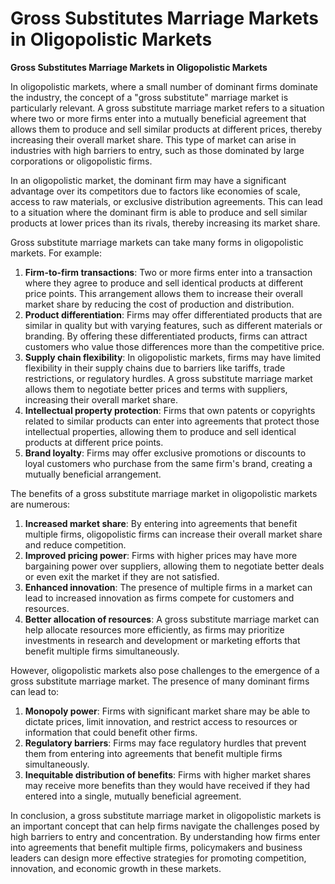 # Gross Substitutes Marriage Markets in Oligopolistic Markets

**Gross Substitutes Marriage Markets in Oligopolistic Markets**

In oligopolistic markets, where a small number of dominant firms dominate the industry, the concept of a "gross substitute" marriage market is particularly relevant. A gross substitute marriage market refers to a situation where two or more firms enter into a mutually beneficial agreement that allows them to produce and sell similar products at different prices, thereby increasing their overall market share. This type of market can arise in industries with high barriers to entry, such as those dominated by large corporations or oligopolistic firms.

In an oligopolistic market, the dominant firm may have a significant advantage over its competitors due to factors like economies of scale, access to raw materials, or exclusive distribution agreements. This can lead to a situation where the dominant firm is able to produce and sell similar products at lower prices than its rivals, thereby increasing its market share.

Gross substitute marriage markets can take many forms in oligopolistic markets. For example:

1. **Firm-to-firm transactions**: Two or more firms enter into a transaction where they agree to produce and sell identical products at different price points. This arrangement allows them to increase their overall market share by reducing the cost of production and distribution.
2. **Product differentiation**: Firms may offer differentiated products that are similar in quality but with varying features, such as different materials or branding. By offering these differentiated products, firms can attract customers who value those differences more than the competitive price.
3. **Supply chain flexibility**: In oligopolistic markets, firms may have limited flexibility in their supply chains due to barriers like tariffs, trade restrictions, or regulatory hurdles. A gross substitute marriage market allows them to negotiate better prices and terms with suppliers, increasing their overall market share.
4. **Intellectual property protection**: Firms that own patents or copyrights related to similar products can enter into agreements that protect those intellectual properties, allowing them to produce and sell identical products at different price points.
5. **Brand loyalty**: Firms may offer exclusive promotions or discounts to loyal customers who purchase from the same firm's brand, creating a mutually beneficial arrangement.

The benefits of a gross substitute marriage market in oligopolistic markets are numerous:

1. **Increased market share**: By entering into agreements that benefit multiple firms, oligopolistic firms can increase their overall market share and reduce competition.
2. **Improved pricing power**: Firms with higher prices may have more bargaining power over suppliers, allowing them to negotiate better deals or even exit the market if they are not satisfied.
3. **Enhanced innovation**: The presence of multiple firms in a market can lead to increased innovation as firms compete for customers and resources.
4. **Better allocation of resources**: A gross substitute marriage market can help allocate resources more efficiently, as firms may prioritize investments in research and development or marketing efforts that benefit multiple firms simultaneously.

However, oligopolistic markets also pose challenges to the emergence of a gross substitute marriage market. The presence of many dominant firms can lead to:

1. **Monopoly power**: Firms with significant market share may be able to dictate prices, limit innovation, and restrict access to resources or information that could benefit other firms.
2. **Regulatory barriers**: Firms may face regulatory hurdles that prevent them from entering into agreements that benefit multiple firms simultaneously.
3. **Inequitable distribution of benefits**: Firms with higher market shares may receive more benefits than they would have received if they had entered into a single, mutually beneficial agreement.

In conclusion, a gross substitute marriage market in oligopolistic markets is an important concept that can help firms navigate the challenges posed by high barriers to entry and concentration. By understanding how firms enter into agreements that benefit multiple firms, policymakers and business leaders can design more effective strategies for promoting competition, innovation, and economic growth in these markets.
